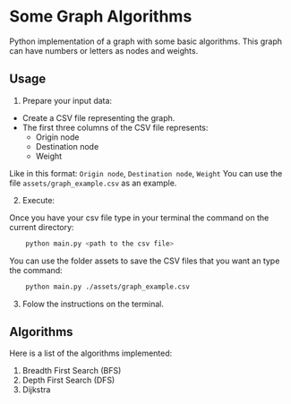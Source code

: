 # Some Graph Algorithms
Python implementation of a graph with some basic algorithms. This graph can have numbers or letters as nodes and weights.

## Usage
1. Prepare your input data:

* Create a CSV file representing the graph.
* The first three columns of the CSV file represents:
    - Origin node
    - Destination node
    - Weight

Like in this format: `Origin node`, `Destination node`, `Weight`
You can use the file `assets/graph_example.csv` as an example.

2. Execute:

Once you have your csv file type in your terminal the command on the current directory:

```bash
    python main.py <path to the csv file>
```

You can use the folder assets to save the CSV files that you want an type the command:

```bash
    python main.py ./assets/graph_example.csv
```

3. Folow the instructions on the terminal.

## Algorithms
Here is a list of the algorithms implemented:
1. Breadth First Search (BFS)
2. Depth First Search (DFS)
3. Dijkstra
